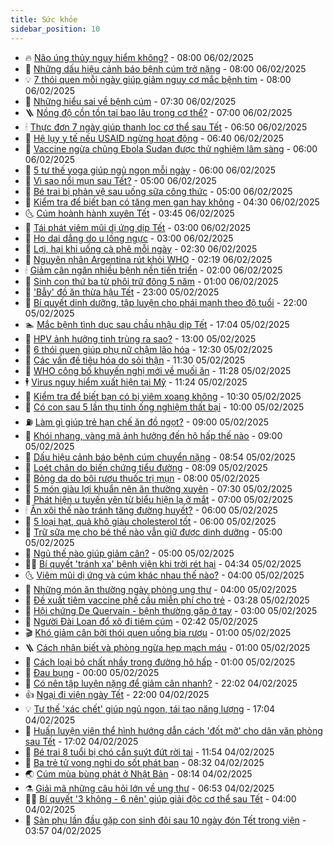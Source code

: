 ```yaml
---
title: Sức khỏe
sidebar_position: 10
---
```


<!-- vnexpress-suc-khoe:START -->
- 🔥 [Não úng thủy nguy hiểm không?](https://vnexpress.net/nao-ung-thuy-nguy-hiem-khong-4846418.html) - 08:00 06/02/2025
- 🥰 [Những dấu hiệu cảnh báo bệnh cúm trở nặng](https://vnexpress.net/nhung-dau-hieu-canh-bao-benh-cum-tro-nang-4846416.html) - 08:00 06/02/2025
- 💡 [7 thói quen mỗi ngày giúp giảm nguy cơ mắc bệnh tim](https://vnexpress.net/7-thoi-quen-moi-ngay-giup-giam-nguy-co-mac-benh-tim-4846379.html) - 08:00 06/02/2025
- 🤗 [Những hiểu sai về bệnh cúm](https://vnexpress.net/nhung-hieu-sai-ve-benh-cum-4846479.html) - 07:30 06/02/2025
- 🪜 [Nồng độ cồn tồn tại bao lâu trong cơ thể?](https://vnexpress.net/nong-do-con-ton-tai-bao-lau-trong-co-the-4846369.html) - 07:00 06/02/2025
- 🕯 [Thực đơn 7 ngày giúp thanh lọc cơ thể sau Tết](https://vnexpress.net/thuc-don-7-ngay-giup-thanh-loc-co-the-sau-tet-4846363.html) - 06:50 06/02/2025
- 🤭 [Hệ lụy y tế nếu USAID ngừng hoạt động](https://vnexpress.net/he-luy-y-te-neu-usaid-ngung-hoat-dong-4846403.html) - 06:40 06/02/2025
- 👀 [Vaccine ngừa chủng Ebola Sudan được thử nghiệm lâm sàng](https://vnexpress.net/vaccine-ngua-chung-ebola-sudan-duoc-thu-nghiem-lam-sang-4846423.html) - 06:00 06/02/2025
- 🌋 [5 tư thế yoga giúp ngủ ngon mỗi ngày](https://vnexpress.net/5-tu-the-yoga-giup-ngu-ngon-moi-ngay-4846395.html) - 06:00 06/02/2025
- 🫶 [Vì sao nổi mụn sau Tết?](https://vnexpress.net/vi-sao-noi-mun-sau-tet-4846429.html) - 05:00 06/02/2025
- 🦆 [Bé trai bị phản vệ sau uống sữa công thức](https://vnexpress.net/be-trai-bi-phan-ve-sau-uong-sua-cong-thuc-4846337.html) - 05:00 06/02/2025
- 🚀 [Kiểm tra để biết bạn có tăng men gan hay không](https://vnexpress.net/kiem-tra-de-biet-ban-co-tang-men-gan-hay-khong-4846317.html) - 04:30 06/02/2025
- 🌜 [Cúm hoành hành xuyên Tết](https://vnexpress.net/cum-hoanh-hanh-xuyen-tet-4846231.html) - 03:45 06/02/2025
- 🧰 [Tái phát viêm mũi dị ứng dịp Tết](https://vnexpress.net/tai-phat-viem-mui-di-ung-dip-tet-4846345.html) - 03:00 06/02/2025
- 💫 [Ho dai dẳng do u lồng ngực](https://vnexpress.net/ho-dai-dang-do-u-long-nguc-4846328.html) - 03:00 06/02/2025
- 🌝 [Lợi, hại khi uống cà phê mỗi ngày](https://vnexpress.net/loi-hai-khi-uong-ca-phe-moi-ngay-4845971.html) - 02:30 06/02/2025
- 🗽 [Nguyên nhân Argentina rút khỏi WHO](https://vnexpress.net/nguyen-nhan-argentina-rut-khoi-who-4846314.html) - 02:19 06/02/2025
- 🕯 [Giảm cân ngăn nhiều bệnh nền tiến triển](https://vnexpress.net/giam-can-ngan-nhieu-benh-nen-tien-trien-4846295.html) - 02:00 06/02/2025
- 🦅 [Sinh con thứ ba từ phôi trữ đông 5 năm](https://vnexpress.net/sinh-con-thu-ba-tu-phoi-tru-dong-5-nam-4846175.html) - 01:00 06/02/2025
- 🦆 [&#39;Bẫy&#39; đồ ăn thừa hậu Tết](https://vnexpress.net/bay-do-an-thua-hau-tet-4845202.html) - 23:00 05/02/2025
- 🎊 [Bí quyết dinh dưỡng, tập luyện cho phái mạnh theo độ tuổi](https://vnexpress.net/bi-quyet-dinh-duong-tap-luyen-cho-phai-manh-theo-do-tuoi-4845117.html) - 22:00 05/02/2025
- 🏊 [Mắc bệnh tình dục sau chầu nhậu dịp Tết](https://vnexpress.net/mac-benh-tinh-duc-sau-chau-nhau-dip-tet-4845885.html) - 17:04 05/02/2025
- 📝 [HPV ảnh hưởng tinh trùng ra sao?](https://vnexpress.net/hpv-anh-huong-tinh-trung-ra-sao-4846225.html) - 13:00 05/02/2025
- 💯 [6 thói quen giúp phụ nữ chậm lão hóa](https://vnexpress.net/6-thoi-quen-giup-phu-nu-cham-lao-hoa-4846072.html) - 12:30 05/02/2025
- 🌊 [Các vấn đề tiêu hóa do sỏi thận](https://vnexpress.net/cac-van-de-tieu-hoa-do-soi-than-4846088.html) - 11:30 05/02/2025
- 🚀 [WHO công bố khuyến nghị mới về muối ăn](https://vnexpress.net/who-cong-bo-khuyen-nghi-moi-ve-muoi-an-4846212.html) - 11:28 05/02/2025
- 🕴 [Virus nguy hiểm xuất hiện tại Mỹ](https://vnexpress.net/virus-nguy-hiem-xuat-hien-tai-my-4846176.html) - 11:24 05/02/2025
- 🗽 [Kiểm tra để biết bạn có bị viêm xoang không](https://vnexpress.net/kiem-tra-de-biet-ban-co-bi-viem-xoang-khong-4846142.html) - 10:30 05/02/2025
- 🎡 [Có con sau 5 lần thụ tinh ống nghiệm thất bại](https://vnexpress.net/co-con-sau-5-lan-thu-tinh-ong-nghiem-that-bai-4846098.html) - 10:00 05/02/2025
- ⛽️ [Làm gì giúp trẻ hạn chế ăn đồ ngọt?](https://vnexpress.net/lam-gi-giup-tre-han-che-an-do-ngot-4846087.html) - 09:00 05/02/2025
- 🦆 [Khói nhang, vàng mã ảnh hưởng đến hô hấp thế nào](https://vnexpress.net/khoi-nhang-vang-ma-anh-huong-den-ho-hap-the-nao-4846053.html) - 09:00 05/02/2025
- 🤩 [Dấu hiệu cảnh báo bệnh cúm chuyển nặng](https://vnexpress.net/dau-hieu-canh-bao-benh-cum-chuyen-nang-vnepre-4845933.html) - 08:54 05/02/2025
- 🦒 [Loét chân do biến chứng tiểu đường](https://vnexpress.net/loet-chan-do-bien-chung-tieu-duong-4846070.html) - 08:09 05/02/2025
- 💫 [Bỏng da do bôi rượu thuốc trị mụn](https://vnexpress.net/bong-da-do-boi-ruou-thuoc-tri-mun-4846079.html) - 08:00 05/02/2025
- 🐘 [5 món giàu lợi khuẩn nên ăn thường xuyên](https://vnexpress.net/5-mon-giau-loi-khuan-nen-an-thuong-xuyen-4845995.html) - 07:30 05/02/2025
- 🚀 [Phát hiện u tuyến yên từ biểu hiện lạ ở mắt](https://vnexpress.net/phat-hien-u-tuyen-yen-tu-bieu-hien-la-o-mat-4846052.html) - 07:00 05/02/2025
- 🕯 [Ăn xôi thế nào tránh tăng đường huyết?](https://vnexpress.net/an-xoi-the-nao-tranh-tang-duong-huyet-4846027.html) - 06:00 05/02/2025
- 🦏 [5 loại hạt, quả khô giàu cholesterol tốt](https://vnexpress.net/5-loai-hat-qua-kho-giau-cholesterol-tot-4846010.html) - 06:00 05/02/2025
- 🦄 [Trữ sữa mẹ cho bé thế nào vẫn giữ được dinh dưỡng](https://vnexpress.net/tru-sua-me-cho-be-the-nao-van-giu-duoc-dinh-duong-4846016.html) - 05:00 05/02/2025
- 🦒 [Ngủ thế nào giúp giảm cân?](https://vnexpress.net/ngu-the-nao-giup-giam-can-4845942.html) - 05:00 05/02/2025
- 👨‍🏫 [Bí quyết &#39;tránh xa&#39; bệnh viện khi trời rét hại](https://vnexpress.net/bi-quyet-tranh-xa-benh-vien-khi-troi-ret-hai-4845974.html) - 04:34 05/02/2025
- 🌜 [Viêm mũi dị ứng và cúm khác nhau thế nào?](https://vnexpress.net/viem-mui-di-ung-va-cum-khac-nhau-the-nao-4845965.html) - 04:00 05/02/2025
- 🚀 [Những món ăn thường ngày phòng ung thư](https://vnexpress.net/nhung-mon-an-thuong-ngay-phong-ung-thu-4845947.html) - 04:00 05/02/2025
- 💃 [Đề xuất tiêm vaccine phế cầu miễn phí cho trẻ](https://vnexpress.net/de-xuat-tiem-vaccine-phe-cau-mien-phi-cho-tre-4845956.html) - 03:28 05/02/2025
- 💯 [Hội chứng De Quervain - bệnh thường gặp ở tay](https://vnexpress.net/hoi-chung-de-quervain-benh-thuong-gap-o-tay-4845913.html) - 03:00 05/02/2025
- 🤔 [Người Đài Loan đổ xô đi tiêm cúm](https://vnexpress.net/nguoi-dai-loan-do-xo-di-tiem-cum-4845924.html) - 02:42 05/02/2025
- 🎬 [Khó giảm cân bởi thói quen uống bia rượu](https://vnexpress.net/kho-giam-can-boi-thoi-quen-uong-bia-ruou-4845759.html) - 01:00 05/02/2025
- 🪜 [Cách nhận biết và phòng ngừa hẹp mạch máu](https://vnexpress.net/cach-nhan-biet-va-phong-ngua-hep-mach-mau-4845731.html) - 01:00 05/02/2025
- 🦣 [Cách loại bỏ chất nhầy trong đường hô hấp](https://vnexpress.net/cach-loai-bo-chat-nhay-trong-duong-ho-hap-4845613.html) - 01:00 05/02/2025
- 🧐 [Đau bụng](https://vnexpress.net/dau-bung-4845795.html) - 00:00 05/02/2025
- 🤡 [Có nên tập luyện nặng để giảm cân nhanh?](https://vnexpress.net/co-nen-tap-luyen-nang-de-giam-can-nhanh-4845419.html) - 22:02 04/02/2025
- 👍 [Ngại đi viện ngày Tết](https://vnexpress.net/ngai-di-vien-ngay-tet-4845423.html) - 22:00 04/02/2025
- 💡 [Tư thế &#39;xác chết&#39; giúp ngủ ngon, tái tạo năng lượng](https://vnexpress.net/tu-the-xac-chet-giup-ngu-ngon-tai-tao-nang-luong-4845518.html) - 17:04 04/02/2025
- 💯 [Huấn luyện viên thể hình hướng dẫn cách &#39;đốt mỡ&#39; cho dân văn phòng sau Tết](https://vnexpress.net/huan-luyen-vien-the-hinh-huong-dan-cach-dot-mo-cho-dan-van-phong-sau-tet-4845767.html) - 17:02 04/02/2025
- 🧠 [Bé trai 8 tuổi bị chó cắn suýt đứt rời tai](https://vnexpress.net/be-trai-8-tuoi-bi-cho-can-suyt-dut-roi-tai-4845751.html) - 11:54 04/02/2025
- 🎡 [Ba trẻ tử vong nghi do sốt phát ban](https://vnexpress.net/ba-tre-tu-vong-nghi-do-sot-phat-ban-4845722.html) - 08:32 04/02/2025
- 🌏 [Cúm mùa bùng phát ở Nhật Bản](https://vnexpress.net/cum-mua-bung-phat-o-nhat-ban-4845709.html) - 08:14 04/02/2025
- ⚗️ [Giải mã những câu hỏi lớn về ung thư](https://vnexpress.net/giai-ma-nhung-cau-hoi-lon-ve-ung-thu-4845656.html) - 06:53 04/02/2025
- 👨‍🏫 [Bí quyết &#39;3 không - 6 nên&#39; giúp giải độc cơ thể sau Tết](https://vnexpress.net/bi-quyet-3-khong-6-nen-giup-giai-doc-co-the-sau-tet-4845499.html) - 04:00 04/02/2025
- 🤖 [Sản phụ lần đầu gặp con sinh đôi sau 10 ngày đón Tết trong viện](https://vnexpress.net/san-phu-lan-dau-gap-con-sinh-doi-sau-10-ngay-don-tet-trong-vien-4845517.html) - 03:57 04/02/2025<!-- vnexpress-suc-khoe:END -->
